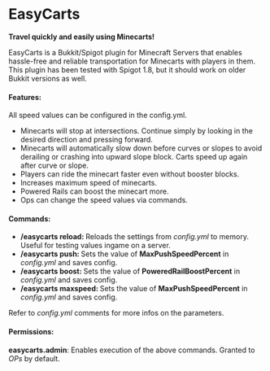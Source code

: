 # EasyCarts
<b>Travel quickly and easily using Minecarts!</b>

<p>
EasyCarts is a Bukkit/Spigot plugin for Minecraft Servers that enables hassle-free and reliable 
transportation for Minecarts with players in them. 
This plugin has been tested with Spigot 1.8, but it should work on older Bukkit versions as well. 
</p>

<h4>Features:</h4>
All speed values can be configured in the config.yml.
<ul>
  <li>Minecarts will stop at intersections. Continue simply by looking in the desired direction and pressing forward.</li>
  <li>Minecarts will automatically slow down before curves or slopes to avoid derailing or crashing into upward slope block. Carts speed up again after curve or slope.</li>
  <li>Players can ride the minecart faster even without booster blocks.</li>
  <li>Increases maximum speed of minecarts.</li>
  <li>Powered Rails can boost the minecart more.</li>
  <li>Ops can change the speed values via commands.</li>
</ul>

<h4>Commands:</h4>
<ul>
  <li><b>/easycarts reload: </b>Reloads the settings from <i>config.yml</i> to memory. Useful for testing values ingame on a server.</li> 
  <li><b>/easycarts push: </b>Sets the value of <b>MaxPushSpeedPercent</b> in <i>config.yml</i> and saves config.</li>
  <li><b>/easycarts boost: </b>Sets the value of <b>PoweredRailBoostPercent</b> in <i>config.yml</i> and saves config.</li>
  <li><b>/easycarts maxspeed: </b>Sets the value of <b>MaxPushSpeedPercent</b> in <i>config.yml</i> and saves config.</li>
</ul>
Refer to <i>config.yml</i> comments for more infos on the parameters.

<h4>Permissions:</h4>
<b>easycarts.admin</b>: Enables execution of the above commands. Granted to <i>OPs</i> by default. 
